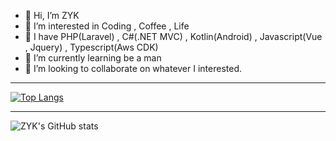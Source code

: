 - 👋 Hi, I’m ZYK
- 👀 I’m interested in Coding  , Coffee , Life
- 👀 I have PHP(Laravel) , C#(.NET MVC) , Kotlin(Android) , Javascript(Vue , Jquery) , Typescript(Aws CDK)
- 🌱 I’m currently learning be a man
- 💞️ I’m looking to collaborate on whatever I interested.

<!---
k825262013/k825262013 is a ✨ special ✨ repository because its `README.md` (this file) appears on your GitHub profile.
You can click the Preview link to take a look at your changes.
--->

--------------------------------------------------------------------------------------------------------------


[![Top Langs](https://github-readme-stats.vercel.app/api/top-langs/?username=zyk0615)](https://github.com/zyk0615/github-readme-stats)


--------------------------------------------------------------------------------------------------------------


![ZYK's GitHub stats](https://github-readme-stats.vercel.app/api?username=zyk0615&count_private=true&show_icons=true&theme=radical)

